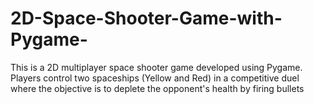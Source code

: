 # 2D-Space-Shooter-Game-with-Pygame-
This is a 2D multiplayer space shooter game developed using Pygame. Players control two spaceships (Yellow and Red) in a competitive duel where the objective is to deplete the opponent's health by firing bullets
